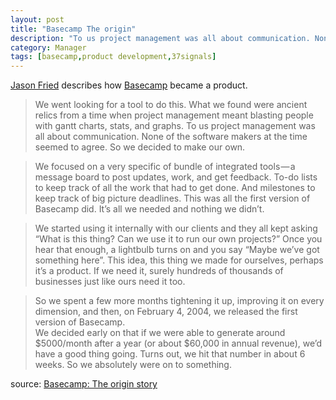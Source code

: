 ```yaml
---
layout: post
title: "Basecamp The origin"
description: "To us project management was all about communication. None of the software makers at the time seemed to agree. So we decided to make our own."
category: Manager
tags: [basecamp,product development,37signals]
---
```


[Jason Fried](https://medium.com/@jasonfried) describes how [Basecamp](http://basecamp.com/) became a product.

> We went looking for a tool to do this. What we found were ancient relics from a time when project management meant blasting people with gantt charts, stats, and graphs. To us project management was all about communication. None of the software makers at the time seemed to agree. So we decided to make our own.

> We focused on a very specific of bundle of integrated tools — a message board to post updates, work, and get feedback. To-do lists to keep track of all the work that had to get done. And milestones to keep track of big picture deadlines. This was all the first version of Basecamp did. It’s all we needed and nothing we didn’t.

> We started using it internally with our clients and they all kept asking “What is this thing? Can we use it to run our own projects?” Once you hear that enough, a lightbulb turns on and you say “Maybe we’ve got something here”. This idea, this thing we made for ourselves, perhaps it’s a product. If we need it, surely hundreds of thousands of businesses just like ours need it too.

> So we spent a few more months tightening it up, improving it on every dimension, and then, on February 4, 2004, we released the first version of Basecamp.  
> We decided early on that if we were able to generate around $5000/month after a year (or about $60,000 in annual revenue), we’d have a good thing going. Turns out, we hit that number in about 6 weeks. So we absolutely were on to something.

source: [Basecamp: The origin story](https://medium.com/woah-basecamp-3/basecamp-the-origin-story-f509fdd725f8)
